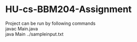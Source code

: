 # HU-cs-BBM204-Assignment
Project can be run by following commands <br/>javac Main.java<br/>java Main ../sampleinput.txt
